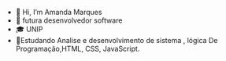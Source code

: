 - 👋 Hi, I’m  Amanda Marques
- 👀 futura  desenvolvedor software 
-    🎓  UNIP
-    🌱Estudando Analise e desenvolvimento de sistema , lógica De Programação,HTML, CSS, JavaScript.
<!---
theamandamarques/theamandamarques is a ✨ special ✨ repository because its `README.md` (this file) appears on your GitHub profile.
You can click the Preview link to take a look at your changes.
--->
